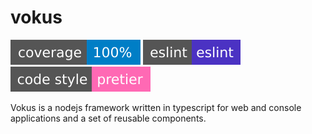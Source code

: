 # vokus

[![coverage: 100%](./badge/coverage.svg?sanitize=true)](https://github.com/vokus/vokus)
[![linter: eslint](./badge/linter.svg?sanitize=true)](https://github.com/vokus/vokus)
[![code style: prettier](./badge/code-style.svg?sanitize=true)](https://github.com/vokus/vokus)


Vokus is a nodejs framework written in typescript for web and console applications and a set of reusable components.